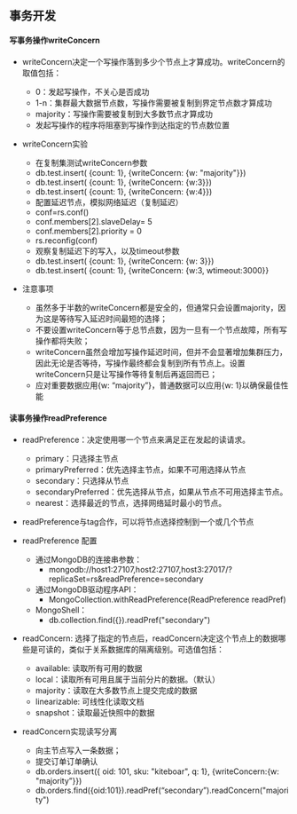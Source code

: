 ## 事务开发 

#### 写事务操作writeConcern
- writeConcern决定一个写操作落到多少个节点上才算成功。writeConcern的取值包括：
  - 0：发起写操作，不关心是否成功
  - 1-n：集群最大数据节点数，写操作需要被复制到界定节点数才算成功
  - majority：写操作需要被复制到大多数节点才算成功
  - 发起写操作的程序将阻塞到写操作到达指定的节点数位置

- writeConcern实验
  - 在复制集测试writeConcern参数
  - db.test.insert( {count: 1},  {writeConcern: {w: "majority"}})
  - db.test.insert( {count: 1},  {writeConcern: {w:3}})
  - db.test.insert( {count: 1},  {writeConcern: {w:4}})
  - 配置延迟节点，模拟网络延迟（复制延迟）
  - conf=rs.conf()
  - conf.members[2].slaveDelay= 5
  - conf.members[2].priority = 0
  - rs.reconfig(conf)
  - 观察复制延迟下的写入，以及timeout参数
  - db.test.insert( {count: 1},  {writeConcern: {w: 3}})
  - db.test.insert( {count: 1},  {writeConcern: {w:3, wtimeout:3000}}

- 注意事项
  - 虽然多于半数的writeConcern都是安全的，但通常只会设置majority，因为这是等待写入延迟时间最短的选择；
  - 不要设置writeConcern等于总节点数，因为一旦有一个节点故障，所有写操作都将失败；
  - writeConcern虽然会增加写操作延迟时间，但并不会显著增加集群压力，因此无论是否等待，写操作最终都会复制到所有节点上。设置writeConcern只是让写操作等待复制后再返回而已；
  - 应对重要数据应用{w: “majority”}，普通数据可以应用{w: 1}以确保最佳性能 
  
#### 读事务操作readPreference
- readPreference：决定使用哪一个节点来满足正在发起的读请求。
  - primary：只选择主节点
  - primaryPreferred：优先选择主节点，如果不可用选择从节点 
  - secondary：只选择从节点
  - secondaryPreferred：优先选择从节点，如果从节点不可用选择主节点。
  - nearest：选择最近的节点，选择网络延时最小的节点。
- readPreference与tag合作，可以将节点选择控制到一个或几个节点
- readPreference 配置
  - 通过MongoDB的连接串参数：
    - mongodb://host1:27107,host2:27107,host3:27017/?replicaSet=rs&readPreference=secondary
  - 通过MongoDB驱动程序API：
    - MongoCollection.withReadPreference(ReadPreference readPref)
  - MongoShell：
    - db.collection.find({}).readPref("secondary")

- readConcern: 选择了指定的节点后，readConcern决定这个节点上的数据哪些是可读的，类似于关系数据库的隔离级别。可选值包括：
  - available: 读取所有可用的数据
  - local：读取所有可用且属于当前分片的数据。（默认）
  - majority：读取在大多数节点上提交完成的数据
  - linearizable: 可线性化读取文档
  - snapshot：读取最近快照中的数据
- readConcern实现读写分离
  - 向主节点写入一条数据；
  - 提交订单订单确认
  - db.orders.insert({ oid: 101, sku: "kiteboar", q: 1}, {writeConcern:{w: "majority”}})
  - db.orders.find({oid:101}).readPref(“secondary”).readConcern("majority")
